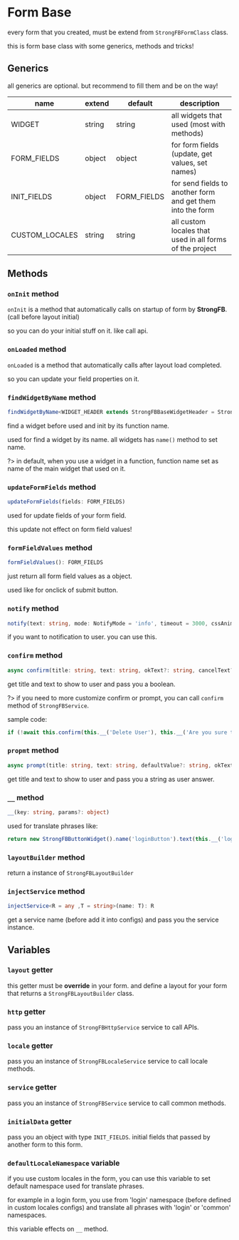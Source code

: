 # Form Base

every form that you created, must be extend from `StrongFBFormClass` class.

this is form base class with some generics, methods and tricks!

## Generics

all generics are optional. but recommend to fill them and be on the way!


| **name** | **extend** | **default** | **description** |
|-------|-------|------|------|
|WIDGET | string | string | all widgets that used (most with methods)|
|FORM_FIELDS | object | object | for form fields (update, get values, set names) |
|INIT_FIELDS| object | FORM_FIELDS | for send fields to another form and get them into the form |
|CUSTOM_LOCALES | string | string | all custom locales that used in all forms of the project |

## Methods

### `onInit` method

`onInit` is a method that automatically calls on startup of form by **StrongFB**. (call before layout initial)

so you can do your initial stuff on it. like call api.

### `onLoaded` method

`onLoaded` is a method that automatically calls after layout load completed.

so you can update your field properties on it.

### `findWidgetByName` method

```ts
findWidgetByName<WIDGET_HEADER extends StrongFBBaseWidgetHeader = StrongFBBaseWidgetHeader>(name: WIDGET): WIDGET_HEADER
```

find a widget before used and init by its function name.

used for find a widget by its name. all widgets has `name()` method to set name.

?> in default, when you use a widget in a function, function name set as name of the main widget that used on it.

### `updateFormFields`  method
```ts
updateFormFields(fields: FORM_FIELDS)
```

used for update fields of your form field.

this update not effect on form field values!

### `formFieldValues` method

```ts
formFieldValues(): FORM_FIELDS
```

just return all form field values as a object.

used like for onclick of submit button.

### `notify` method

```ts
notify(text: string, mode: NotifyMode = 'info', timeout = 3000, cssAnimationStyle: 'fade' | 'zoom' | 'from-right' | 'from-top' | 'from-bottom' | 'from-left' = 'fade')
```

if you want to notification to user. you can use this.

### `confirm` method

```ts
async confirm(title: string, text: string, okText?: string, cancelText?: string): Promise<boolean>
```

get title and text to show to user and pass you a boolean.

?> if you need to more customize confirm or prompt, you can call `confirm` method of `StrongFBService`.

sample code:
```ts
if (!await this.confirm(this.__('Delete User'), this.__('Are you sure to delete this user?'))) return;
```

### `propmt` method

```ts
async prompt(title: string, text: string, defaultValue?: string, okText?: string, cancelText?: string): Promise<string>
```

get title and text to show to user and pass you a string as user answer.

### `__` method

```ts
__(key: string, params?: object)
```

used for translate phrases like:

```ts
return new StrongFBButtonWidget().name('loginButton').text(this.__('login'))
```

### `layoutBuilder` method

return a instance of `StrongFBLayoutBuilder`

### `injectService` method

```ts
injectService<R = any ,T = string>(name: T): R
```

get a service name (before add it into configs) and pass you the service instance.



## Variables


### `layout` getter

this getter must be **override** in your form. and define a layout for your form that returns a `StrongFBLayoutBuilder` class.

### `http` getter

pass you an instance of `StrongFBHttpService` service to call APIs.

### `locale` getter

pass you an instance of `StrongFBLocaleService` service to call locale methods.


### `service` getter

pass you an instance of `StrongFBService` service to call common methods.


### `initialData` getter

pass you an object with type `INIT_FIELDS`. initial fields that passed by another form to this form.

### `defaultLocaleNamespace` variable

if you use custom locales in the form, you can use this variable to set default namespace used for translate phrases.

for example in a login form, you use from 'login' namespace (before defined in custom locales configs) and translate all phrases with 'login' or 'common' namespaces.

this variable effects on `__` method.
